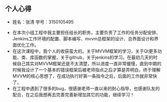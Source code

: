 ## 个人心得

* 姓名：张清          学号：3150105495

- 在本次小组工程中我主要担任组长的职务，主要负责了工作的任务分配安排、Jenkins工作环境的配置、脚本编写、mvvm总框架的设计、总界面设计和界面优化工作。
- 在这次课程中，我个人的收获蛮大的。关于MVVM框架的学习，关于Qt更多功能、类、库函数的掌握，关于github，关于jenkins的学习。在最初几天的时候自己其实对MVVM框架还是不太清楚，所以进度一直非常缓慢，直到中期的时候我设计了一个基本的错误框架后被老师指点之后才算是弄明白，终于理解MVVM的核心思想了，在成功执行好第一条指令之后，后面的工作就非常快了。
- 在工程中遇到了很多的bug，很感谢老师一直以来的耐心指导，也感谢队友的配合，在之后我想再去完善完善新增加其它的功能，继续学习！